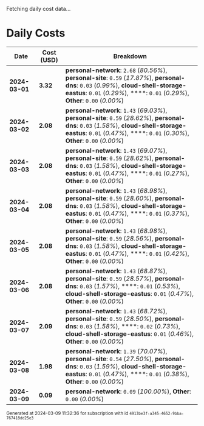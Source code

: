 Fetching daily cost data...
# Daily Costs

| Date | Cost (USD) | Breakdown |
|------|----------------|-----------|
| **2024-03-01** | **3.32** | **personal-network**: `2.68` (_80.56%_), **personal-site**: `0.59` (_17.87%_), **personal-dns**: `0.03` (_0.99%_), **cloud-shell-storage-eastus**: `0.01` (_0.29%_), ****: `0.01` (_0.29%_), **Other**: `0.00` (_0.00%_) |
| **2024-03-02** | **2.08** | **personal-network**: `1.43` (_69.03%_), **personal-site**: `0.59` (_28.62%_), **personal-dns**: `0.03` (_1.58%_), **cloud-shell-storage-eastus**: `0.01` (_0.47%_), ****: `0.01` (_0.30%_), **Other**: `0.00` (_0.00%_) |
| **2024-03-03** | **2.08** | **personal-network**: `1.43` (_69.07%_), **personal-site**: `0.59` (_28.62%_), **personal-dns**: `0.03` (_1.58%_), **cloud-shell-storage-eastus**: `0.01` (_0.47%_), ****: `0.01` (_0.27%_), **Other**: `0.00` (_0.00%_) |
| **2024-03-04** | **2.08** | **personal-network**: `1.43` (_68.98%_), **personal-site**: `0.59` (_28.60%_), **personal-dns**: `0.03` (_1.58%_), **cloud-shell-storage-eastus**: `0.01` (_0.47%_), ****: `0.01` (_0.37%_), **Other**: `0.00` (_0.00%_) |
| **2024-03-05** | **2.08** | **personal-network**: `1.43` (_68.98%_), **personal-site**: `0.59` (_28.56%_), **personal-dns**: `0.03` (_1.58%_), **cloud-shell-storage-eastus**: `0.01` (_0.47%_), ****: `0.01` (_0.42%_), **Other**: `0.00` (_0.00%_) |
| **2024-03-06** | **2.08** | **personal-network**: `1.43` (_68.87%_), **personal-site**: `0.59` (_28.57%_), **personal-dns**: `0.03` (_1.57%_), ****: `0.01` (_0.53%_), **cloud-shell-storage-eastus**: `0.01` (_0.47%_), **Other**: `0.00` (_0.00%_) |
| **2024-03-07** | **2.09** | **personal-network**: `1.43` (_68.72%_), **personal-site**: `0.59` (_28.50%_), **personal-dns**: `0.03` (_1.58%_), ****: `0.02` (_0.73%_), **cloud-shell-storage-eastus**: `0.01` (_0.46%_), **Other**: `0.00` (_0.00%_) |
| **2024-03-08** | **1.98** | **personal-network**: `1.39` (_70.07%_), **personal-site**: `0.54` (_27.50%_), **personal-dns**: `0.03` (_1.59%_), **cloud-shell-storage-eastus**: `0.01` (_0.47%_), ****: `0.01` (_0.38%_), **Other**: `0.00` (_0.00%_) |
| **2024-03-09** | **0.09** | **personal-network**: `0.09` (_100.00%_), **Other**: `0.00` (_0.00%_) |


<sup>Generated at 2024-03-09 11:32:36 for subscription with id `4913be3f-a345-4652-9bba-767418dd25e3`</sup>
